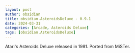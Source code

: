 ```yaml
---
layout: post
author: obsidian
title: obsidian.AsteroidsDeluxe - 0.9.1
date: 2024-03-31
categories: [Arcade, Asteroids Deluxe]
tags: [obsidian.AsteroidsDeluxe]
---
```

Atari's Asteroids Deluxe released in 1981. Ported from MiSTer.
